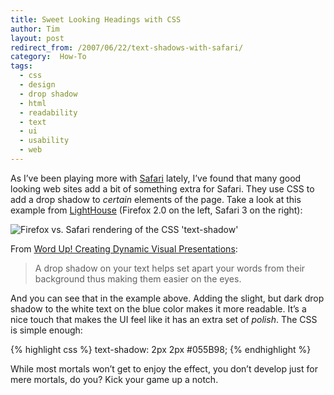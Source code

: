 ```yaml
---
title: Sweet Looking Headings with CSS
author: Tim
layout: post
redirect_from: /2007/06/22/text-shadows-with-safari/
category:  How-To
tags:
  - css
  - design
  - drop shadow
  - html
  - readability
  - text
  - ui
  - usability
  - web
---
```

As I&#8217;ve been playing more with [Safari][1] lately, I&#8217;ve found that many good looking web sites add a bit of something extra for Safari. They use CSS to add a drop shadow to *certain* elements of the page. Take a look at this example from [LightHouse][2] (Firefox 2.0 on the left, Safari 3 on the right):

![Firefox vs. Safari rendering of the CSS 'text-shadow'][3]

From [Word Up! Creating Dynamic Visual Presentations][4]:

> A drop shadow on your text helps set apart your words from their background thus making them easier on the eyes.

And you can see that in the example above. Adding the slight, but dark drop shadow to the white text on the blue color makes it more readable. It&#8217;s a nice touch that makes the UI feel like it has an extra set of *polish*. The CSS is simple enough:

{% highlight css %}
text-shadow: 2px 2px #055B98;
{% endhighlight %}

While most mortals won&#8217;t get to enjoy the effect, you don&#8217;t develop just for mere mortals, do you? Kick your game up a notch.

 [1]: http://apple.com/safari
 [2]: http://lighthouseapp.com
 [3]: http://timshadel.com/wp-content/uploads/2007/06/583276709_b02c53bfe2.jpg?v=0
 [4]: http://www.youthspecialties.com/articles/topics/technology/word_up.php
